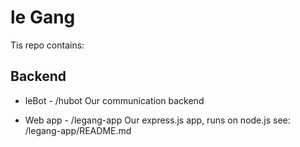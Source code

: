 le Gang
=======

Tis repo contains:

Backend
-------

* leBot - /hubot
  Our communication backend

* Web app - /legang-app
  Our express.js app, runs on node.js see: /legang-app/README.md
